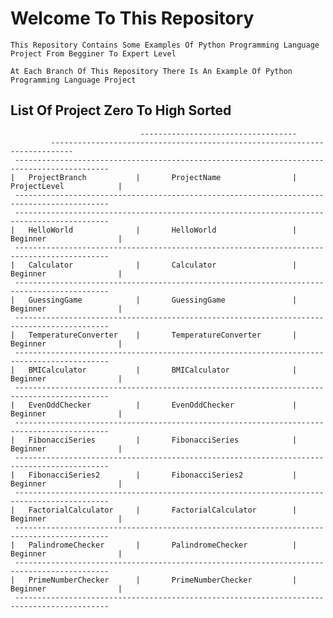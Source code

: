 # Welcome To This Repository
    This Repository Contains Some Examples Of Python Programming Language Project From Begginer To Expert Level

    At Each Branch Of This Repository There Is An Example Of Python Programming Language Project


## List Of Project Zero To High Sorted

                                 -----------------------------------  
             ---------------------------------------------------------------------------
     -------------------------------------------------------------------------------------------
    |   ProjectBranch           |       ProjectName                |    ProjectLevel            |
     -------------------------------------------------------------------------------------------
     -------------------------------------------------------------------------------------------
    |   HelloWorld              |       HelloWorld                 |    Beginner                |
     -------------------------------------------------------------------------------------------
    |   Calculator              |       Calculator                 |    Beginner                |
     -------------------------------------------------------------------------------------------
    |   GuessingGame            |       GuessingGame               |    Beginner                |
     -------------------------------------------------------------------------------------------
    |   TemperatureConverter    |       TemperatureConverter       |    Beginner                |
     -------------------------------------------------------------------------------------------
    |   BMICalculator           |       BMICalculator              |    Beginner                |
     -------------------------------------------------------------------------------------------
    |   EvenOddChecker          |       EvenOddChecker             |    Beginner                |
     -------------------------------------------------------------------------------------------
    |   FibonacciSeries         |       FibonacciSeries            |    Beginner                |
     -------------------------------------------------------------------------------------------
    |   FibonacciSeries2        |       FibonacciSeries2           |    Beginner                |
     -------------------------------------------------------------------------------------------             
    |   FactorialCalculator     |       FactorialCalculator        |    Beginner                |
     -------------------------------------------------------------------------------------------
    |   PalindromeChecker       |       PalindromeChecker          |    Beginner                |
     -------------------------------------------------------------------------------------------
    |   PrimeNumberChecker      |       PrimeNumberChecker         |    Beginner                |
     -------------------------------------------------------------------------------------------
